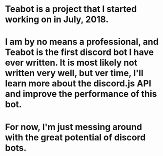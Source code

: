 # Teabot is a project that I started working on in July, 2018.

# I am by no means a professional, and Teabot is the first discord bot I have ever written. It is most likely not written very well, but ver time, I'll learn more about the discord.js API and improve the performance of this bot.

# For now, I'm just messing around with the great potential of discord bots.
